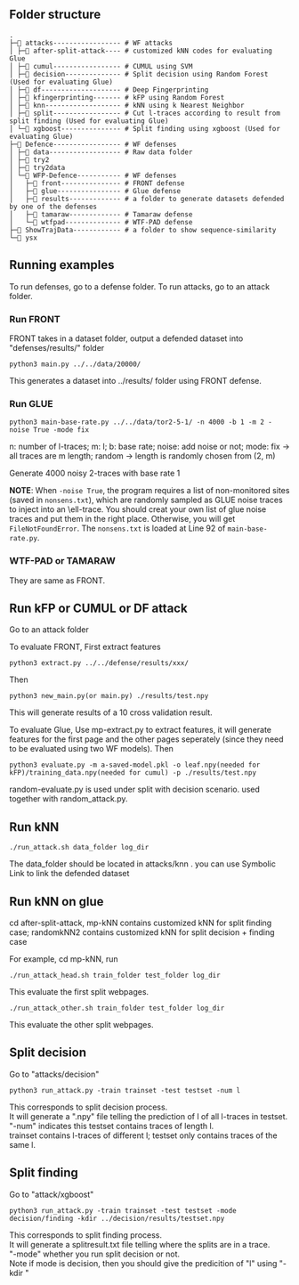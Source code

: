 ## Folder structure
    .
    ├─📁 attacks----------------- # WF attacks 
    │ ├─📁 after-split-attack---- # customized kNN codes for evaluating Glue
    │ ├─📁 cumul----------------- # CUMUL using SVM
    │ ├─📁 decision-------------- # Split decision using Random Forest (Used for evaluating Glue)
    │ ├─📁 df-------------------- # Deep Fingerprinting
    │ ├─📁 kfingerprinting------- # kFP using Random Forest
    │ ├─📁 knn------------------- # kNN using k Nearest Neighbor
    │ ├─📁 split----------------- # Cut l-traces according to result from split finding (Used for evaluating Glue) 
    │ └─📁 xgboost--------------- # Split finding using xgboost (Used for evaluating Glue) 
    ├─📁 Defence----------------- # WF defenses
    │ ├─📁 data------------------ # Raw data folder
    │ ├─📁 try2
    │ ├─📁 try2data
    │ └─📁 WFP-Defence----------- # WF defenses
    │   ├─📁 front--------------- # FRONT defense
    │   ├─📁 glue---------------- # Glue defense
    │   ├─📁 results------------- # a folder to generate datasets defended by one of the defenses
    │   ├─📁 tamaraw------------- # Tamaraw defense
    │   └─📁 wtfpad-------------- # WTF-PAD defense
    ├─📁 ShowTrajData------------ # a folder to show sequence-similarity
    └─📁 ysx

## Running examples

To run defenses, go to a defense folder.
To run attacks, go to an attack folder.

### Run FRONT

FRONT takes in a dataset folder, output a defended dataset into "defenses/results/" folder 
```
python3 main.py ../../data/20000/
```
This generates a dataset into ../results/ folder using FRONT defense.

### Run GLUE
```
python3 main-base-rate.py ../../data/tor2-5-1/ -n 4000 -b 1 -m 2 -noise True -mode fix
```
n: number of l-traces; m: l; b: base rate; noise: add noise or not; 
mode: fix -> all traces are m length; random -> length is randomly chosen from (2, m)

Generate 4000 noisy 2-traces with base rate 1   

**NOTE**: When `-noise True`, the program requires a list of non-monitored sites (saved in `nonsens.txt`), which are randomly sampled as GLUE noise traces to inject into an \ell-trace. You should creat your own list of glue noise traces and put them in the right place. Otherwise, you will get `FileNotFoundError`. The `nonsens.txt` is loaded at Line 92 of `main-base-rate.py`.

### WTF-PAD or TAMARAW

They are same as FRONT.


## Run kFP or CUMUL or DF attack
Go to an attack folder

To evaluate FRONT, 
First extract features
```
python3 extract.py ../../defense/results/xxx/
```
Then 
```
python3 new_main.py(or main.py) ./results/test.npy 
```
This will generate results of a 10 cross validation result. 

To evaluate Glue,
Use mp-extract.py to extract features, it will generate features for the first page and the other pages seperately (since they need to be evaluated using two WF models).
Then
```
python3 evaluate.py -m a-saved-model.pkl -o leaf.npy(needed for kFP)/training_data.npy(needed for cumul) -p ./results/test.npy
```

random-evaluate.py is used under split with decision scenario. used together with random_attack.py.

## Run kNN
```
./run_attack.sh data_folder log_dir
```
The data_folder should be located in attacks/knn . you can use Symbolic Link to link the defended dataset

## Run kNN on glue
cd after-split-attack, mp-kNN contains customized kNN for split finding case; randomkNN2 contains customized kNN for split decision + finding case

For example, cd mp-kNN, run
```
./run_attack_head.sh train_folder test_folder log_dir
```
This evaluate the first split webpages.
```
./run_attack_other.sh train_folder test_folder log_dir
```
This evaluate the other split webpages.

## Split decision 
Go to "attacks/decision" 
```
python3 run_attack.py -train trainset -test testset -num l
```
This corresponds to split decision process.       
It will generate a ".npy" file telling the prediction of l of all l-traces in testset.       
"-num" indicates this testset contains traces of length l.       
trainset contains l-traces of different l; testset only contains traces of the same l.         

## Split finding
Go to "attack/xgboost"
```
python3 run_attack.py -train trainset -test testset -mode decision/finding -kdir ../decision/results/testset.npy
```
This corresponds to split finding process.    
It will generate a splitresult.txt file telling where the splits are in a trace.     
"-mode" whether you run split decision or not.     
Note if mode is decision, then you should give the predicition of "l" using "-kdir "

